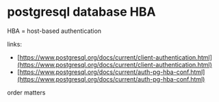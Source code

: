# postgresql database HBA

HBA = host-based authentication

links: 

- [https://www.postgresql.org/docs/current/client-authentication.html](https://www.postgresql.org/docs/current/client-authentication.html)
- [https://www.postgresql.org/docs/current/auth-pg-hba-conf.html](https://www.postgresql.org/docs/current/auth-pg-hba-conf.html)

order matters